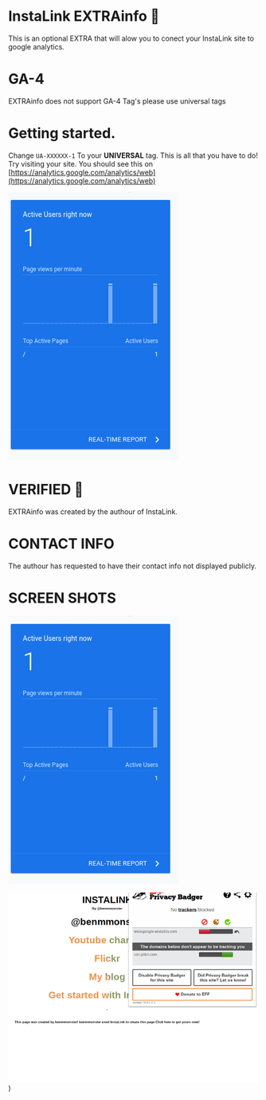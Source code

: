# InstaLink EXTRAinfo 🏅
This is an optional EXTRA that will alow you to conect your InstaLink site to google analytics. 

# GA-4

EXTRAinfo does not support GA-4 Tag's please use universal tags

# Getting started.

Change `UA-XXXXXX-1` To your **UNIVERSAL** tag. This is all that you have to do! Try visiting your site. You should see this on [https://analytics.google.com/analytics/web](https://analytics.google.com/analytics/web)

![Screenshot](https://github.com/Benjamin-del/EXTRAinfo/blob/main/Screenshot%202021-05-14%2011.39.44%20AM.png)

# VERIFIED 🏅

EXTRAinfo was created by the authour of InstaLink.

# CONTACT INFO

The authour has requested to have their contact info not displayed publicly. 

# SCREEN SHOTS

![Screenshot](https://github.com/Benjamin-del/EXTRAinfo/blob/main/Screenshot%202021-05-14%2011.39.44%20AM.png)


![Screenshot](https://github.com/Benjamin-del/EXTRAinfo/blob/main/Screenshot%202021-05-14%2012.48.24%20PM.png)
)
